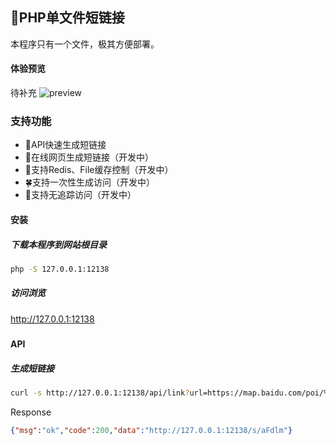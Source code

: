 ## 🔗PHP单文件短链接

本程序只有一个文件，极其方便部署。

#### 体验预览

待补充
![preview](<https://raw.githubusercontent.com/ellermister/shorturl/master/preview.png>)


### 支持功能

- 🌵API快速生成短链接
- 🌱在线网页生成短链接（开发中）
- 🍄支持Redis、File缓存控制（开发中）
- 🍀支持一次性生成访问（开发中）
- 🍁支持无追踪访问（开发中）



#### 安装

##### 下载本程序到网站根目录

```bash
php -S 127.0.0.1:12138
```

##### 访问浏览

http://127.0.0.1:12138

##### 

#### API

##### 生成短链接

```bash
curl -s http://127.0.0.1:12138/api/link?url=https://map.baidu.com/poi/%E4%B9%9D%E9%BE%99%E5%85%AC%E5%9B%AD/@12713897.395906774,2531599.1717763273,15.45z
```

Response

```json
{"msg":"ok","code":200,"data":"http://127.0.0.1:12138/s/aFdlm"}
```

